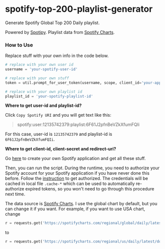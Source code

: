 # spotify-top-200-playlist-generator
Generate Spotify Global Top 200 Daily playlist.

Powered by [Spotipy](https://github.com/plamere/spotipy). Playlist data from [Spotify Charts](https://spotifycharts.com).

### How to Use

Replace stuff with your own info in the code below.

```python
# replace with your own user id
username = 'your-spotify-user-id'

# replace with your own stuff
token = util.prompt_for_user_token(username, scope, client_id='your-app-client-id', client_secret='your-app-client-secret', redirect_uri='your-app-redirect-url')

# replace with your own playlist id
playlist_id = 'your-spotify-playlist-id'
```

 **Where to get user-id and playlist-id?**

Click `Copy Spotify URI` and you will get text like this:

> spotify:user:12135742379:playlist:6F61J2pfnBeVZkXfumFQIi

For this case, user-id is `12135742379` and playlist-id is `6F61J2pfnBeVZkXfumFQIi`.
![]()

**Where to get client-id, client-secret and redirect-uri?**

Go [here](https://developer.spotify.com/my-applications) to create your own Spotify application and get all these stuff.



Then, you can run the script. During the runtime, you need to authorize your Spotify account for your Spotify application if you have never done this before. Follow the [instruction](http://spotipy.readthedocs.io/en/latest/#authorized-requests) to get authorized. The credentials will be cached in local file `.cache-*` which can be used to automatically re-authorize expired tokens, so you won't need to go through this procedure next time.

The data source is [Spotify Charts](https://spotifycharts.com). I use the global chart by default, but you can change it if you want. For example, if you want to use USA chart, change

```python
r = requests.get('https://spotifycharts.com/regional/global/daily/latest/download')
```

to

```python
r = requests.get('https://spotifycharts.com/regional/us/daily/latest/download')
```

